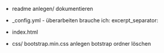 * readme anlegen/ dokumentieren

* _config.yml - überarbeiten
    brauche ich: excerpt_separator: <!--more-->

* index.html



* css/ bootstrap.min.css anlegen
    botstrap ordner löschen